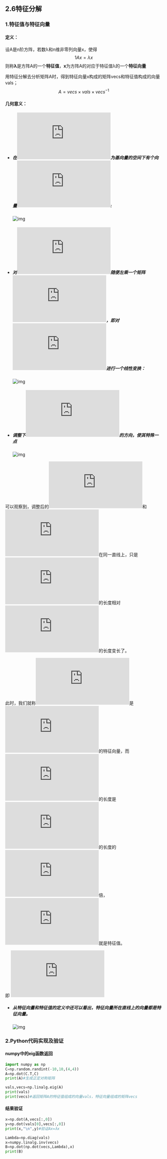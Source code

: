 ## 2.6特征分解

### 1.特征值与特征向量

#### 定义：

设A是n阶方阵，若数λ和n维非零列向量x，使得
$$ {1}
Ax=λx
$$
则称**λ**是方阵A的一个**特征值**，**x**为方阵A的对应于特征值λ的一个**特征向量**



用特征分解去分析矩阵A时，得到特征向量x构成的矩阵vecs和特征值构成的向量vals；
$$
A=vecs×vals×vecs^{-1}
$$


#### 几何意义：

- ##### 在![\vec{i},\vec{j}](https://private.codecogs.com/gif.latex?%5Cvec%7Bi%7D%2C%5Cvec%7Bj%7D)为基向量的空间下有个向量![\vec{v}](https://private.codecogs.com/gif.latex?%5Cvec%7Bv%7D):

  ![img](https://img-blog.csdn.net/20180830104637244?watermark/2/text/aHR0cHM6Ly9ibG9nLmNzZG4ubmV0L3FxXzMyNzQyMDA5/font/5a6L5L2T/fontsize/400/fill/I0JBQkFCMA==/dissolve/70)

- ##### 对![\vec{v}](https://private.codecogs.com/gif.latex?%5Cvec%7Bv%7D)随便左乘一个矩阵![A](https://private.codecogs.com/gif.latex?A)，即对![\vec{v}](https://private.codecogs.com/gif.latex?%5Cvec%7Bv%7D)进行一个线性变换：

  ![img](https://img-blog.csdn.net/20180830113243904?watermark/2/text/aHR0cHM6Ly9ibG9nLmNzZG4ubmV0L3FxXzMyNzQyMDA5/font/5a6L5L2T/fontsize/400/fill/I0JBQkFCMA==/dissolve/70)

- ##### 调整下![\vec{v}](https://private.codecogs.com/gif.latex?%5Cvec%7Bv%7D)的方向，使其特殊一点

  ![img](https://img-blog.csdn.net/20180830113439150?watermark/2/text/aHR0cHM6Ly9ibG9nLmNzZG4ubmV0L3FxXzMyNzQyMDA5/font/5a6L5L2T/fontsize/400/fill/I0JBQkFCMA==/dissolve/70)

可以观察到，调整后的![\vec{v}](https://private.codecogs.com/gif.latex?%5Cvec%7Bv%7D)和![A\vec{v}](https://private.codecogs.com/gif.latex?A%5Cvec%7Bv%7D)在同一直线上，只是![A\vec{v}](https://private.codecogs.com/gif.latex?A%5Cvec%7Bv%7D)的长度相对![\vec{v}](https://private.codecogs.com/gif.latex?%5Cvec%7Bv%7D)的长度变长了。

此时，我们就称![\vec{v}](https://private.codecogs.com/gif.latex?%5Cvec%7Bv%7D)是![A](https://private.codecogs.com/gif.latex?A)的特征向量，而![A\vec{v}](https://private.codecogs.com/gif.latex?A%5Cvec%7Bv%7D)的长度是![\vec{v}](https://private.codecogs.com/gif.latex?%5Cvec%7Bv%7D)的长度的![\lambda](https://private.codecogs.com/gif.latex?%5Clambda)倍，![\lambda](https://private.codecogs.com/gif.latex?%5Clambda)就是特征值。

 即    ![T(\vec{v}) = A\vec{v} = \lambda \vec{v}](https://private.codecogs.com/gif.latex?T%28%5Cvec%7Bv%7D%29%20%3D%20A%5Cvec%7Bv%7D%20%3D%20%5Clambda%20%5Cvec%7Bv%7D)

- ##### 从特征向量和特征值的定义中还可以看出，特征向量所在直线上的向量都是特征向量。

  ![img](https://img-blog.csdn.net/20180830123421670?watermark/2/text/aHR0cHM6Ly9ibG9nLmNzZG4ubmV0L3FxXzMyNzQyMDA5/font/5a6L5L2T/fontsize/400/fill/I0JBQkFCMA==/dissolve/70)

### 2.Python代码实现及验证

#### numpy中的eig函数返回

```python
import numpy as np
C=np.random.randint(-10,10,(4,4))
A=np.dot(C.T,C)
print(A)#生成正定对称矩阵

vals,vecs=np.linalg.eig(A)
print(vals)
print(vecs)#返回矩阵A的特征值组成的向量vals，特征向量组成的矩阵vecs
```

#### 结果验证

```python
x=np.dot(A,vecs[:,0])
y=np.dot(vals[0],vecs[:,0])
print(x,"\n",y)#验证Ax=λx

Lambda=np.diag(vals)
x=numpy.linalg.inv(vecs)
B=np.dot(np.dot(vecs,Lambda),x)
print(B)
```


